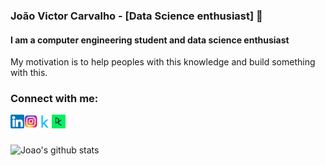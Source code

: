 ### João Victor Carvalho - [Data Science enthusiast] 👋
#### I am a computer engineering student and data science enthusiast
My motivation is to help peoples with this knowledge and build something with this.

### Connect with me:

[<img align="left"  width="22px" src="https://github.com/joaocarvoli/joaocarvoli/blob/main/logo/174857.png" />][linkedin]
[<img align="left" alt="joaocarvoli | Instagram" width="22px" src="https://github.com/joaocarvoli/joaocarvoli/blob/main/logo/580b57fcd9996e24bc43c521.png" />][instagram]
[<img align="left" alt="joaocarvoli | Kaggle" width="22px" src="https://github.com/joaocarvoli/joaocarvoli/blob/main/logo/189_Kaggle_logo_logos-512.png" />][kaggle]
[<img align="left" alt="joaocarvoli | Data-Camp" width="22px" src="https://github.com/joaocarvoli/joaocarvoli/blob/main/logo/datacamp-sq.png" />][datacamp]

<br />
<br />

![Joao's github stats](https://github-readme-stats.vercel.app/api?username=joaocarvoli)

[instagram]: https://www.instagram.com/joaocarvoli/
[linkedin]: https://www.linkedin.com/in/joaocarvoli/
[kaggle]: https://www.kaggle.com/jvcarvoli/
[datacamp]: https://www.datacamp.com/profile/joaocarvoli/

